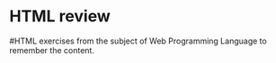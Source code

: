 # HTML review

#HTML exercises from the subject of Web Programming Language to remember the content. 
